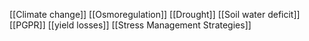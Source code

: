 [[Climate change]]
[[Osmoregulation]]
[[Drought]]
[[Soil water deficit]]
[[PGPR]]
[[yield losses]]
[[Stress Management Strategies]]

